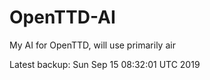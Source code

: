 # OpenTTD-AI
My AI for OpenTTD, will use primarily air

Latest backup: Sun Sep 15 08:32:01 UTC 2019

